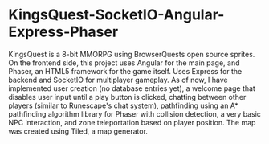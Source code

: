 # KingsQuest-SocketIO-Angular-Express-Phaser
KingsQuest is a 8-bit MMORPG using BrowserQuests open source sprites. 
On the frontend side, this project uses Angular for the main page, and Phaser, an HTML5 framework for the game itself. 
Uses Express for the backend and SocketIO for multiplayer gameplay. 
As of now, I have implemented user creation (no database entries yet),
a welcome page that disables user input until a play button is clicked,
chatting between other players (similar to Runescape's chat system),
pathfinding using an A* pathfinding algorithm library for Phaser with collision detection, 
a very basic NPC interaction, and zone teleportation based on player position. 
The map was created using Tiled, a map generator. 
